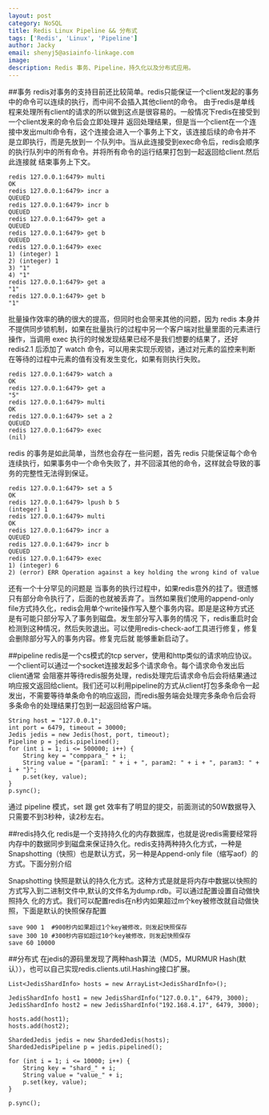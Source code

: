 ```yaml
---
layout: post
category: NoSQL
title: Redis Linux Pipeline && 分布式
tags: ['Redis', 'Linux', 'Pipeline']
author: Jacky
email: shenyj5@asiainfo-linkage.com
image:
description: Redis 事务、Pipeline，持久化以及分布式应用。
---
```


##事务
redis对事务的支持目前还比较简单。redis只能保证一个client发起的事务中的命令可以连续的执行，而中间不会插入其他client的命令。 由于redis是单线程来处理所有client的请求的所以做到这点是很容易的。一般情况下redis在接受到一个client发来的命令后会立即处理并 返回处理结果，但是当一个client在一个连接中发出multi命令有，这个连接会进入一个事务上下文，该连接后续的命令并不是立即执行，而是先放到一 个队列中。当从此连接受到exec命令后，redis会顺序的执行队列中的所有命令。并将所有命令的运行结果打包到一起返回给client.然后此连接就 结束事务上下文。

	redis 127.0.0.1:6479> multi
	OK
	redis 127.0.0.1:6479> incr a
	QUEUED
	redis 127.0.0.1:6479> incr b
	QUEUED
	redis 127.0.0.1:6479> get a
	QUEUED
	redis 127.0.0.1:6479> get b
	QUEUED
	redis 127.0.0.1:6479> exec
	1) (integer) 1
	2) (integer) 1
	3) "1"
	4) "1"
	redis 127.0.0.1:6479> get a
	"1"
	redis 127.0.0.1:6479> get b
	"1"

批量操作效率的确的很大的提高，但同时也会带来其他的问题，因为 redis 本身并不提供同步锁机制，如果在批量执行的过程中另一个客户端对批量里面的元素进行操作，当调用 exec 执行的时候发现结果已经不是我们想要的结果了，还好 redis2.1 后添加了 watch 命令，可以用来实现乐观锁，通过对元素的监控来判断在等待的过程中元素的值有没有发生变化，如果有则执行失败。

	redis 127.0.0.1:6479> watch a
	OK
	redis 127.0.0.1:6479> get a
	"5"
	redis 127.0.0.1:6479> multi
	OK
	redis 127.0.0.1:6479> set a 2
	QUEUED
	redis 127.0.0.1:6479> exec
	(nil)

redis 的事务是如此简单，当然也会存在一些问题，首先 redis 只能保证每个命令连续执行，如果事务中一个命令失败了，并不回滚其他的命令，这样就会导致的事务的完整性无法得到保证。

	redis 127.0.0.1:6479> set a 5
	OK
	redis 127.0.0.1:6479> lpush b 5
	(integer) 1
	redis 127.0.0.1:6479> multi
	OK
	redis 127.0.0.1:6479> incr a
	QUEUED
	redis 127.0.0.1:6479> incr b
	QUEUED
	redis 127.0.0.1:6479> exec
	1) (integer) 6
	2) (error) ERR Operation against a key holding the wrong kind of value

还有一个十分罕见的问题是 当事务的执行过程中，如果redis意外的挂了。很遗憾只有部分命令执行了，后面的也就被丢弃了。当然如果我们使用的append-only file方式持久化，redis会用单个write操作写入整个事务内容。即是是这种方式还是有可能只部分写入了事务到磁盘。发生部分写入事务的情况 下，redis重启时会检测到这种情况，然后失败退出。可以使用redis-check-aof工具进行修复，修复会删除部分写入的事务内容。修复完后就 能够重新启动了。

##pipeline
redis是一个cs模式的tcp server，使用和http类似的请求响应协议。一个client可以通过一个socket连接发起多个请求命令。每个请求命令发出后client通常 会阻塞并等待redis服务处理，redis处理完后请求命令后会将结果通过响应报文返回给client。我们还可以利用pipeline的方式从client打包多条命令一起发出，不需要等待单条命令的响应返回，而redis服务端会处理完多条命令后会将多条命令的处理结果打包到一起返回给客户端。

	String host = "127.0.0.1";
	int port = 6479, timeout = 30000;
	Jedis jedis = new Jedis(host, port, timeout);
	Pipeline p = jedis.pipelined();
	for (int i = 1; i <= 500000; i++) {
		String key = "comppara_" + i;
		String value = "{param1: " + i + ", param2: " + i + ", param3: " + i + "}";
		p.set(key, value);
	}
	p.sync();

通过 pipeline 模式，set 跟 get 效率有了明显的提交，前面测试的50W数据导入只需要不到3秒种，读2秒左右。

##redis持久化
redis是一个支持持久化的内存数据库，也就是说redis需要经常将内存中的数据同步到磁盘来保证持久化。redis支持两种持久化方式，一种是 Snapshotting（快照）也是默认方式，另一种是Append-only file（缩写aof）的方式。下面分别介绍

Snapshotting
快照是默认的持久化方式。这种方式是就是将内存中数据以快照的方式写入到二进制文件中,默认的文件名为dump.rdb。可以通过配置设置自动做快照持久 化的方式。我们可以配置redis在n秒内如果超过m个key被修改就自动做快照，下面是默认的快照保存配置

	save 900 1  #900秒内如果超过1个key被修改，则发起快照保存
	save 300 10 #300秒内容如超过10个key被修改，则发起快照保存
	save 60 10000

##分布式
在jedis的源码里发现了两种hash算法（MD5，MURMUR Hash(默认）），也可以自己实现redis.clients.util.Hashing接口扩展。

	List<JedisShardInfo> hosts = new ArrayList<JedisShardInfo>();
	
	JedisShardInfo host1 = new JedisShardInfo("127.0.0.1", 6479, 3000);
	JedisShardInfo host2 = new JedisShardInfo("192.168.4.17", 6479, 3000);
	
	hosts.add(host1);
	hosts.add(host2);
	
	ShardedJedis jedis = new ShardedJedis(hosts);
	ShardedJedisPipeline p = jedis.pipelined();
	
	for (int i = 1; i <= 10000; i++) {
		String key = "shard_" + i;
		String value = "value_" + i;
		p.set(key, value);
	}
	
	p.sync();